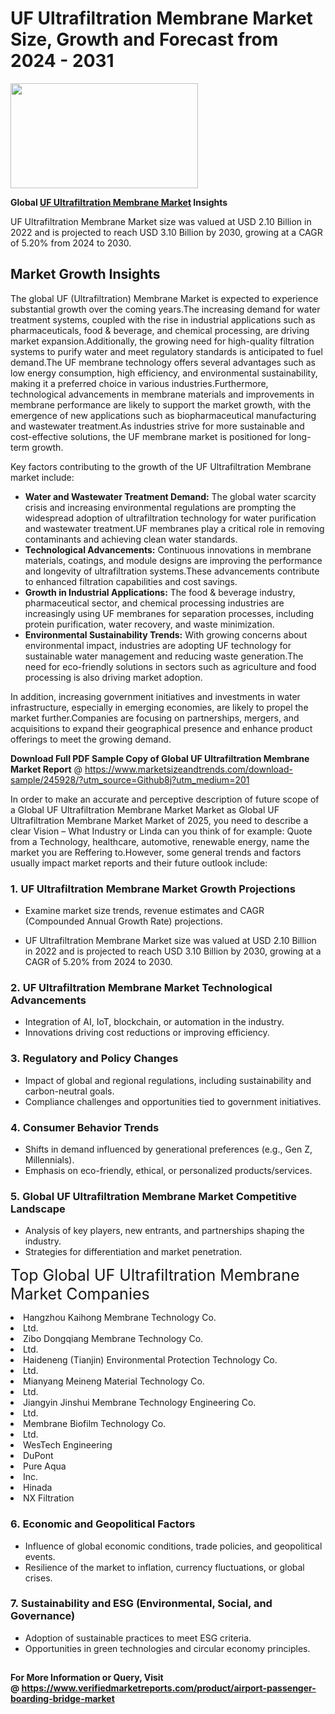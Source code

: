 <H1>UF Ultrafiltration Membrane Market Size, Growth and Forecast from 2024 - 2031</H1><img class="aligncenter size-medium wp-image-584254" src="https://thirdeyenews.in/wp-content/uploads/2024/09/Global-Market-Research-300x168.jpeg" alt="" width="300" height="168" /><p><strong>Global&nbsp;<a href="https://www.marketsizeandtrends.com/download-sample/245928/?utm_source=Github8j?utm_medium=201">UF Ultrafiltration Membrane Market</a> Insights</strong></p><p>UF Ultrafiltration Membrane Market size was valued at USD 2.10 Billion in 2022 and is projected to reach USD 3.10 Billion by 2030, growing at a CAGR of 5.20% from 2024 to 2030.</p><p><h2>Market Growth Insights</h2> <p>The global UF (Ultrafiltration) Membrane Market is expected to experience substantial growth over the coming years.The increasing demand for water treatment systems, coupled with the rise in industrial applications such as pharmaceuticals, food & beverage, and chemical processing, are driving market expansion.Additionally, the growing need for high-quality filtration systems to purify water and meet regulatory standards is anticipated to fuel demand.The UF membrane technology offers several advantages such as low energy consumption, high efficiency, and environmental sustainability, making it a preferred choice in various industries.Furthermore, technological advancements in membrane materials and improvements in membrane performance are likely to support the market growth, with the emergence of new applications such as biopharmaceutical manufacturing and wastewater treatment.As industries strive for more sustainable and cost-effective solutions, the UF membrane market is positioned for long-term growth.</p> <p>Key factors contributing to the growth of the UF Ultrafiltration Membrane market include:</p> <ul> <li><strong>Water and Wastewater Treatment Demand:</strong> The global water scarcity crisis and increasing environmental regulations are prompting the widespread adoption of ultrafiltration technology for water purification and wastewater treatment.UF membranes play a critical role in removing contaminants and achieving clean water standards.</li> <li><strong>Technological Advancements:</strong> Continuous innovations in membrane materials, coatings, and module designs are improving the performance and longevity of ultrafiltration systems.These advancements contribute to enhanced filtration capabilities and cost savings.</li> <li><strong>Growth in Industrial Applications:</strong> The food & beverage industry, pharmaceutical sector, and chemical processing industries are increasingly using UF membranes for separation processes, including protein purification, water recovery, and waste minimization.</li> <li><strong>Environmental Sustainability Trends:</strong> With growing concerns about environmental impact, industries are adopting UF technology for sustainable water management and reducing waste generation.The need for eco-friendly solutions in sectors such as agriculture and food processing is also driving market adoption.</li> </ul> <p>In addition, increasing government initiatives and investments in water infrastructure, especially in emerging economies, are likely to propel the market further.Companies are focusing on partnerships, mergers, and acquisitions to expand their geographical presence and enhance product offerings to meet the growing demand.</p> <p><span class=""><strong>Download Full PDF Sample Copy of Global UF Ultrafiltration Membrane Market Report</strong> @ <a href="https://www.marketsizeandtrends.com/download-sample/245928/?utm_source=Github8j?utm_medium=201" target="_blank">https://www.marketsizeandtrends.com/download-sample/245928/?utm_source=Github8j?utm_medium=201</a></span></p><p>In order to make an accurate and perceptive description of future scope of a Global&nbsp;UF Ultrafiltration Membrane Market Market as Global&nbsp;UF Ultrafiltration Membrane Market Market of 2025, you need to describe a clear Vision &ndash; What Industry or Linda can you think of for example: Quote from a Technology, healthcare, automotive, renewable energy, name the market you are Reffering to.However, some general trends and factors usually impact market reports and their future outlook include:</p><h3>1.&nbsp;<strong>UF Ultrafiltration Membrane Market Growth Projections</strong></h3><ul><li>Examine market size trends, revenue estimates and CAGR (Compounded Annual Growth Rate) projections.</li><li><p>UF Ultrafiltration Membrane Market size was valued at USD 2.10 Billion in 2022 and is projected to reach USD 3.10 Billion by 2030, growing at a CAGR of 5.20% from 2024 to 2030.</p></li></ul><h3>2.&nbsp;<strong>UF Ultrafiltration Membrane Market Technological Advancements</strong></h3><ul><li>Integration of AI, IoT, blockchain, or automation in the industry.</li><li>Innovations driving cost reductions or improving efficiency.</li></ul><h3>3.&nbsp;<strong>Regulatory and Policy Changes</strong></h3><ul><li>Impact of global and regional regulations, including sustainability and carbon-neutral goals.</li><li>Compliance challenges and opportunities tied to government initiatives.</li></ul><h3>4.&nbsp;<strong>Consumer Behavior Trends</strong></h3><ul><li>Shifts in demand influenced by generational preferences (e.g., Gen Z, Millennials).</li><li>Emphasis on eco-friendly, ethical, or personalized products/services.</li></ul><h3>5.&nbsp;<strong>Global UF Ultrafiltration Membrane Market Competitive Landscape</strong></h3><ul><li>Analysis of key players, new entrants, and partnerships shaping the industry.</li><li>Strategies for differentiation and market penetration.</li></ul><p data-pm-slice="1 1 []"><span style="color: inherit; font-family: inherit; font-size: 25px;">Top Global UF Ultrafiltration Membrane Market Companies</span></p><div class="" data-test-id=""><p><li>Hangzhou Kaihong Membrane Technology Co.</li><li> Ltd.</li><li> Zibo Dongqiang Membrane Technology Co.</li><li> Ltd.</li><li> Haideneng (Tianjin) Environmental Protection Technology Co.</li><li> Ltd.</li><li> Mianyang Meineng Material Technology Co.</li><li> Ltd.</li><li> Jiangyin Jinshui Membrane Technology Engineering Co.</li><li> Ltd.</li><li> Membrane Biofilm Technology Co.</li><li> Ltd.</li><li> WesTech Engineering</li><li> DuPont</li><li> Pure Aqua</li><li> Inc.</li><li> Hinada</li><li> NX Filtration</li></p></div><h3>6.&nbsp;<strong>Economic and Geopolitical Factors</strong></h3><ul><li>Influence of global economic conditions, trade policies, and geopolitical events.</li><li>Resilience of the market to inflation, currency fluctuations, or global crises.</li></ul><h3>7.&nbsp;<strong>Sustainability and ESG (Environmental, Social, and Governance)</strong></h3><ul><li>Adoption of sustainable practices to meet ESG criteria.</li><li>Opportunities in green technologies and circular economy principles.</li></ul><h2><strong style="font-size: 14px;">For More Information or Query, Visit @&nbsp;</strong><a style="background-color: #ffffff; font-size: 14px;" href="https://www.marketsizeandtrends.com/report/uf-ultrafiltration-membrane-market/" target="_blank">https://www.verifiedmarketreports.com/product/airport-passenger-boarding-bridge-market</a></h2>